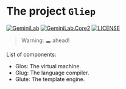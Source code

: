 # The project `Gliep`

[![GeminiLab](https://img.shields.io/badge/Gemini-Lab-orange)](https://github.com/GeminiLab)
[![GeminiLab.Core2](https://img.shields.io/badge/GeminiLab-Gliep-brightgreen)](https://github.com/GeminiLab/Gliep)
[![LICENSE](https://img.shields.io/github/license/GeminiLab/Gliep)](https://github.com/GeminiLab/Gliep/blob/master/LICENSE)

> Warning: 🕳 ahead!

List of components:

- Glos: The virtual machine.
- Glug: The language compiler.
- Glute: The template engine.
